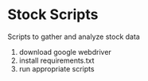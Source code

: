 # Stock Scripts

Scripts to gather and analyze stock data


1. download google webdriver
2. install requirements.txt
3. run appropriate scripts